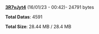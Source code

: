 [**3R7vJyt4**](/data/3R7vJyt4.txt) (16/01/23 - 00:42)- 24791 bytes

**Total Datas**: 4591

**Total Size**: 28.44 MB / 28.4 MB
